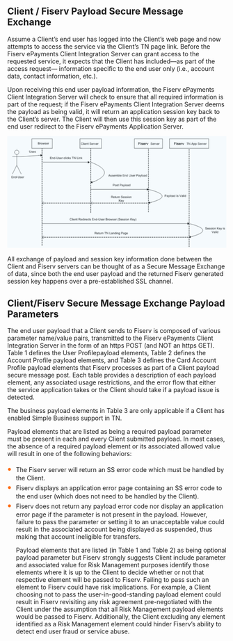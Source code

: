 ## Client / Fiserv Payload Secure Message Exchange

Assume a Client’s end user has logged into the Client’s web page and now attempts to access the service via the Client’s TN page link. Before the Fiserv ePayments Client Integration Server can grant access to the requested service, it expects that the Client has included—as part of the access request— information specific to the end user only (i.e., account data, contact information, etc.). 

Upon receiving this end user payload information, the Fiserv ePayments Client Integration Server will check to ensure that all required information is part of the request; if the Fiserv ePayments Client Integration Server deems the payload as being valid, it will return an application session key back to the Client’s server. The Client will then use this session key as part of the end user redirect to the Fiserv ePayments Application Server.


<center>

![ePayment](../../../assets/images/ePayment-flow.png)

</center>

All exchange of payload and session key information done between the Client and Fiserv servers can be thought of as a Secure Message Exchange of data, since both the end user payload and the returned Fiserv generated session key happens over a pre-established SSL channel.

## Client/Fiserv Secure Message Exchange Payload Parameters

The end user payload that a Client sends to Fiserv is composed of various parameter name/value pairs, transmitted to the Fiserv ePayments Client Integration Server in the form of an https POST (and NOT an https GET). Table 1 defines the User Profilepayload elements, Table 2 defines the Account Profile payload elements, and Table 3 defines the Card Account Profile payload elements that Fiserv processes as part of a Client payload secure message post. Each table provides a description of each payload element, any associated usage restrictions, and the error flow that either the service application takes or the Client should take if a payload issue is detected.

The business payload elements in Table 3 are only applicable if a Client has enabled Simple Business support in TN.

Payload elements that are listed as being a required payload parameter must be present in each and every Client submitted payload. In most cases, the absence of a required payload element or its associated allowed value will result in one of the following behaviors:

<div class="card-body">
<ul>
<li>The Fiserv server will return an SS error code which must be handled by the Client.</li>

<li>Fiserv displays an application error page containing an SS error code to the end user (which does not need to be handled by the Client).</li>

<li>Fiserv does not return any payload error code nor display an application error page if the parameter is not present in the payload. However, failure to pass the parameter or setting it to an unacceptable value could result in the associated account being displayed as suspended, thus making that account ineligible for transfers.</li>

<style>
    .card-body ul {
        list-style: none;
        padding-left: 20px;
    }
    .card-body ul li::before {
        content: "\2022";
        font-size: 1.5em;
        color: #f60;
        display: inline-block;
        width: 1em;
        margin-left: -1em;
    }
</style>

Payload elements that are listed (in Table 1 and Table 2) as being optional payload parameter but Fiserv strongly suggests Client include parameter and associated value for Risk Management purposes identify those elements where it is up to the Client to decide whether or not that respective element will be passed to Fiserv. Failing to pass such an element to Fiserv could have risk implications. For example, a Client choosing not to pass the user-in-good-standing payload element could result in Fiserv revisiting any risk agreement pre-negotiated with the Client under the assumption that all Risk Management payload elements would be passed to Fiserv. Additionally, the Client excluding any element identified as a Risk Management element could hinder Fiserv’s ability to detect end user fraud or service abuse.

<!--table add>